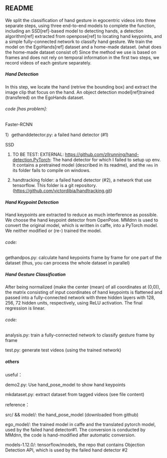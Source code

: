 ## README


We split the classification of hand gesture in egocentric videos into three separate steps, using three end-to-end models to complete the function, including an SSD[ref]-based model to detecting hands, a detection algorithm[ref] extracted from openpose[ref] to locating hand keypoints, and a simple fully-connected network to classify hand gesture. We train the model on the EgoHands[ref] dataset and a home-made dataset. (what does the home-made dataset consist of) Since the method we use is based on frames and does not rely on temporal information in the first two steps, we record videos of each gesture separately.


##### Hand Detection

In this step, we locate the hand (retrive the bounding box) and extract the image clip that focus on the hand. An object detection model[ref]trained (transfered) on the EgoHands dataset.

###### code [has problem]:

Faster-RCNN

1）gethanddetector.py: a failed hand detector (#1)

SSD

1) TO BE TEST: EXTERNAL: https://github.com/zllrunning/hand-detection.PyTorch: The hand detector for which I failed to setup up env. It contains a pretrained model (described in its readme), and the `nms` in its folder fails to compile on windows.

2) handtracking folder: a failed hand detector (#2), a network that use tensorflow. This folder is a git repository. (https://github.com/victordibia/handtracking.git)


##### Hand Keypoint Detection

Hand keypoints are extracted to reduce as much interference as possible. We choose the hand keypoint detector from OpenPose. MMdnn is used to convert the original model, which is written in caffe, into a PyTorch model. We neither modified or (re-) trained the model.

###### code:

gethandpos.py: calculate hand keypoints frame by frame for one part of the dataset (thus, you can process the whole dataset in parallel)

##### Hand Gesture Classification

After being normalized (make the center (mean) of all coordinates at (0,0)), the matrix consisting of input coordinates of hand keypoints is flattened and passed into a fully-connected network with three hidden layers with 128, 256, 72 hidden units, respectively, using ReLU activation. The final regression is linear.

###### code:

analysis.py: train a fully-connected network to classify gesture frame by frame

test.py: generate test videos (using the trained network)

##### others

useful：


demo2.py: Use hand_pose_model to show hand keypoints

mkdataset.py: extract dataset from tagged videos (see file content)

reference：

src/ && model/: the hand_pose_model (downloaded from github)

ego_model/: the trained model in caffe and the translated pytorch model, used by the failed hand detector#1. The conversion is conducted by MMdnn, the code is hand-modified after automatic conversion.

models-1.12.0/: tensorflow/models, the repo that contains Objection Detection API, which is used by the failed hand detector #2

